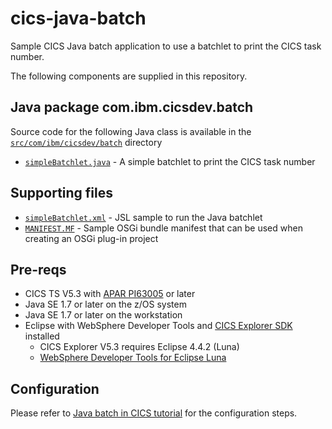 cics-java-batch
================
Sample CICS Java batch application to use a batchlet to print the CICS task number.

The following components are supplied in this repository.

## Java package com.ibm.cicsdev.batch
Source code for the following Java class is available in the [`src/com/ibm/cicsdev/batch`](src/com/ibm/cicsdev/batch) directory 
* [`simpleBatchlet.java`](src/com/ibm/cicsdev/batch/simpleBatchlet.java) - A simple batchlet to print the CICS task number

## Supporting files
* [`simpleBatchlet.xml`](src/META-INF/batch-jobs/simpleBatchlet.xml) - JSL sample to run the Java batchlet
* [`MANIFEST.MF`](src/META-INF/MANIFEST.MF) - Sample OSGi bundle manifest that can be used when creating an OSGi plug-in project

## Pre-reqs
* CICS TS V5.3 with [APAR PI63005](http://www.ibm.com/support/docview.wss?crawler=1&uid=swg1PI63005) or later
* Java SE 1.7 or later on the z/OS system
* Java SE 1.7 or later on the workstation
* Eclipse with WebSphere Developer Tools and [CICS Explorer SDK](http://www.ibm.com/software/products/en/cics-explorer) installed
  * CICS Explorer V5.3 requires Eclipse 4.4.2 (Luna)
  * [WebSphere Developer Tools for Eclipse Luna](https://developer.ibm.com/wasdev/downloads/#asset/tools-WebSphere_Developer_Tools_for_Eclipse_Luna)

## Configuration
Please refer to [Java batch in CICS tutorial](https://github.com/cicsdev/blog-cics-java-batch/blob/main/blog-tutorial.md)
for the configuration steps.

